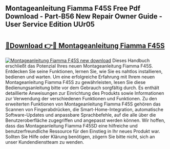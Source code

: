 ## Montageanleitung Fiamma F45S Free Pdf Download - Part-B56 New Repair Owner Guide - User Service Edition UUr05

# <h2><a href="http://df6m2ib.blite.top/?on=Montageanleitung+Fiamma+F45S">🔗Download 👉🔴 Montageanleitung Fiamma F45S</a></h2>

[![Montageanleitung Fiamma F45S new download](https://i.imgur.com/lujVjoI.png)](http://df6m2ib.blite.top/?on=Montageanleitung+Fiamma+F45S)
Dieses Handbuch erschließt das Potenzial Ihres neuen Montageanleitung Fiamma F45S. Entdecken Sie seine Funktionen, lernen Sie, wie Sie es nahtlos installieren, bedienen und warten. Um eine erfolgreiche Erfahrung mit Ihrem neuen Montageanleitung Fiamma F45S zu gewährleisten, lesen Sie diese Bedienungsanleitung bitte vor dem Gebrauch sorgfältig durch. Es enthält detaillierte Anweisungen zur Einrichtung des Produkts sowie Informationen zur Verwendung der verschiedenen Funktionen und Funktionen. Zu den erweiterten Funktionen von Montageanleitung Fiamma F45S gehören das Scannen von Fingerabdrücken, die Smart-Home-Integration, automatische Software-Updates und anpassbare Sprachbefehle, auf die alle über die Benutzeroberfläche zugegriffen und angepasst werden können. Wir hoffen, dass das Montageanleitung Fiamma F45SD eine hilfreiche und benutzerfreundliche Ressource für den Einstieg in Ihr neues Produkt war. Sollten Sie Hilfe oder Klärung benötigen, zögern Sie bitte nicht, sich an unser Kundendienstteam zu wenden.
